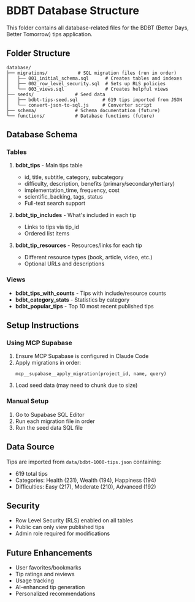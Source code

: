 # BDBT Database Structure

This folder contains all database-related files for the BDBT (Better Days, Better Tomorrow) tips application.

## Folder Structure

```
database/
├── migrations/           # SQL migration files (run in order)
│   ├── 001_initial_schema.sql      # Creates tables and indexes
│   ├── 002_row_level_security.sql  # Sets up RLS policies
│   └── 003_views.sql               # Creates helpful views
├── seeds/               # Seed data
│   ├── bdbt-tips-seed.sql         # 619 tips imported from JSON
│   └── convert-json-to-sql.js     # Converter script
├── schema/              # Schema documentation (future)
└── functions/           # Database functions (future)
```

## Database Schema

### Tables

1. **bdbt_tips** - Main tips table
   - id, title, subtitle, category, subcategory
   - difficulty, description, benefits (primary/secondary/tertiary)
   - implementation_time, frequency, cost
   - scientific_backing, tags, status
   - Full-text search support

2. **bdbt_tip_includes** - What's included in each tip
   - Links to tips via tip_id
   - Ordered list items

3. **bdbt_tip_resources** - Resources/links for each tip
   - Different resource types (book, article, video, etc.)
   - Optional URLs and descriptions

### Views

- **bdbt_tips_with_counts** - Tips with include/resource counts
- **bdbt_category_stats** - Statistics by category
- **bdbt_popular_tips** - Top 10 most recent published tips

## Setup Instructions

### Using MCP Supabase

1. Ensure MCP Supabase is configured in Claude Code
2. Apply migrations in order:
   ```
   mcp__supabase__apply_migration(project_id, name, query)
   ```
3. Load seed data (may need to chunk due to size)

### Manual Setup

1. Go to Supabase SQL Editor
2. Run each migration file in order
3. Run the seed data SQL file

## Data Source

Tips are imported from `data/bdbt-1000-tips.json` containing:
- 619 total tips
- Categories: Health (231), Wealth (194), Happiness (194)
- Difficulties: Easy (217), Moderate (210), Advanced (192)

## Security

- Row Level Security (RLS) enabled on all tables
- Public can only view published tips
- Admin role required for modifications

## Future Enhancements

- User favorites/bookmarks
- Tip ratings and reviews
- Usage tracking
- AI-enhanced tip generation
- Personalized recommendations